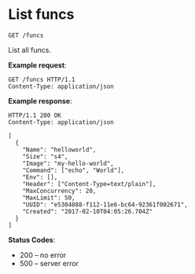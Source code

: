 # List funcs

`GET /funcs`

List all funcs.

**Example request**:

```
GET /funcs HTTP/1.1
Content-Type: application/json
```

**Example response**:

```
HTTP/1.1 200 OK
Content-Type: application/json

[
  {
    "Name": "helloworld",
    "Size": "s4",
    "Image": "my-hello-world",
    "Command": ["echo", "World"],
    "Env": [],
    "Header": ["Content-Type=text/plain"],
    "MaxConcurrency": 20,
    "MaxLimit": 50,
    "UUID": "e5304888-f112-11e6-bc64-92361f002671",
    "Created": "2017-02-10T04:05:26.704Z"
  }
]
```

**Status Codes**:

* 200 – no error
* 500 – server error
